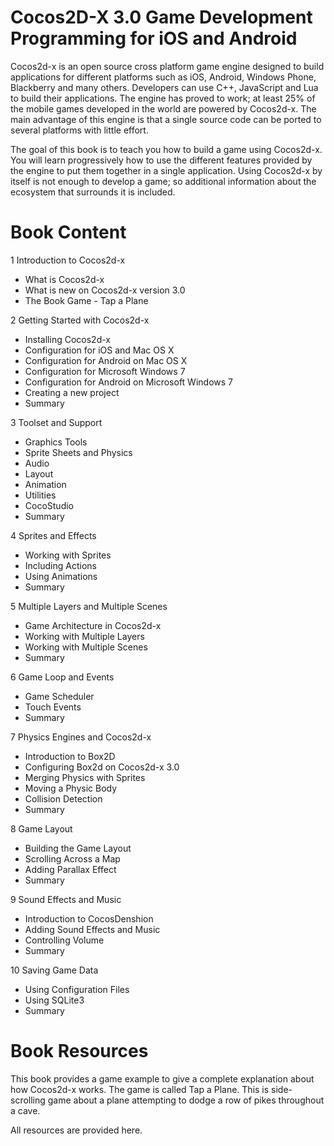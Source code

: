 Cocos2D-X 3.0 Game Development Programming for iOS and Android
==============================================================

Cocos2d-x is an open source cross platform game engine designed to build applications for different platforms such as iOS, Android, Windows Phone, Blackberry and many others. Developers can use C++, JavaScript and Lua to build their applications. The engine has proved to work; at least 25% of the mobile games developed in the world are powered by Cocos2d-x. The main advantage of this engine is that a single source code can be ported to several platforms with little effort.

The goal of this book is to teach you how to build a game using Cocos2d-x. You will learn progressively how to use the different features provided by the engine to put them together in a single application. Using Cocos2d-x by itself is not enough to develop a game; so additional information about the ecosystem that surrounds it is included.

Book Content
============

1 Introduction to Cocos2d-x


- What is Cocos2d-x
- What is new on Cocos2d-x version 3.0
- The Book Game - Tap a Plane

2 Getting Started with Cocos2d-x

- Installing Cocos2d-x
- Configuration for iOS and Mac OS X
- Configuration for Android on Mac OS X
- Configuration for Microsoft Windows 7
- Configuration for Android on Microsoft Windows 7
- Creating a new project
- Summary

3 Toolset and Support

- Graphics Tools
- Sprite Sheets and Physics
- Audio
- Layout
- Animation
- Utilities
- CocoStudio
- Summary

4 Sprites and Effects

- Working with Sprites
- Including Actions
- Using Animations
- Summary

5 Multiple Layers and Multiple Scenes

- Game Architecture in Cocos2d-x
- Working with Multiple Layers
- Working with Multiple Scenes
- Summary

6 Game Loop and Events

- Game Scheduler
- Touch Events
- Summary

7 Physics Engines and Cocos2d-x

- Introduction to Box2D
- Configuring Box2d on Cocos2d-x 3.0
- Merging Physics with Sprites
- Moving a Physic Body
- Collision Detection
- Summary

8 Game Layout

- Building the Game Layout
- Scrolling Across a Map
- Adding Parallax Effect
- Summary

9 Sound Effects and Music

- Introduction to CocosDenshion
- Adding Sound Effects and Music
- Controlling Volume
- Summary

10 Saving Game Data

- Using Configuration Files
- Using SQLite3
- Summary

Book Resources
==============

This book provides a game example to give a complete explanation about how Cocos2d-x works. The game is called Tap a Plane. This is side-scrolling game about a plane attempting to dodge a row of pikes throughout a cave.

All resources are provided here.

